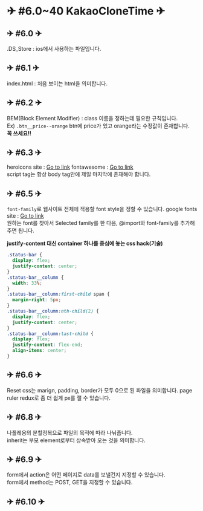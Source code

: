 # ✈ #6.0~40 KakaoCloneTime ✈

## ✈ #6.0 ✈

.DS_Store : ios에서 사용하는 파일입니다.

## ✈ #6.1 ✈

index.html : 처음 보이는 html을 의미합니다.

## ✈ #6.2 ✈

BEM(Block Element Modifier) : class 이름을 정하는데 필요한 규칙입니다.  
Ex) `.btn__price--orange` btn에 price가 있고 orange라는 수정값이 존재합니다.  
**꼭 쓰세요!!**

## ✈ #6.3 ✈

heroicons site : [Go to link](https://heroicons.dev/)
fontawesome : [Go to link](https://fontawesome.com/icons?d=gallery)  
script tag는 항상 body tag안에 제일 마지막에 존재해야 합니다.

## ✈ #6.5 ✈

`font-family`로 웹사이트 전체에 적용할 font style을 정할 수 있습니다.
google fonts site : [Go to link](https://fonts.google.com/)  
원하는 font를 찾아서 Selected family를 한 다음, @import와 font-family를 추가해주면 됩니다.

**justify-content 대신 container 하나를 중심에 놓는 css hack(기술)**

```css
.status-bar {
  display: flex;
  justify-content: center;
}
.status-bar__column {
  width: 33%;
}
.status-bar__column:first-child span {
  margin-right: 5px;
}
.status-bar__column:nth-child(2) {
  display: flex;
  justify-content: center;
}
.status-bar__column:last-child {
  display: flex;
  justify-content: flex-end;
  align-items: center;
}
```

## ✈ #6.6 ✈

Reset css는 marign, padding, border가 모두 0으로 된 파일을 의미합니다.
page ruler redux로 좀 더 쉽게 px를 잴 수 있습니다.

## ✈ #6.8 ✈

나폴레옹의 분할정복으로 파일의 목적에 따라 나눠줍니다.  
inherit는 부모 element로부터 상속받아 오는 것을 의미합니다.

## ✈ #6.9 ✈

form에서 action은 어떤 페이지로 data를 보낼건지 지정할 수 있습니다.  
form에서 method는 POST, GET을 지정할 수 있습니다.

## ✈ #6.10 ✈
